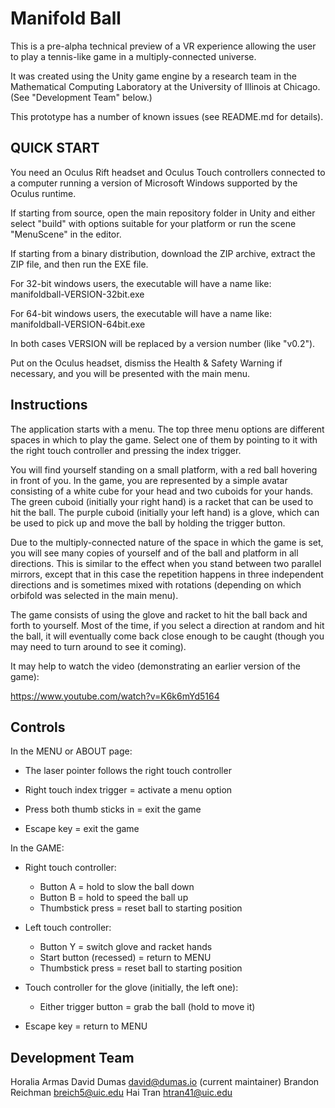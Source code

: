 # Manifold Ball

This is a pre-alpha technical preview of a VR experience allowing the
user to play a tennis-like game in a multiply-connected universe.

It was created using the Unity game engine by a research team in the
Mathematical Computing Laboratory at the University of Illinois at
Chicago.  (See "Development Team" below.)

This prototype has a number of known issues (see README.md for
details).

## QUICK START

You need an Oculus Rift headset and Oculus Touch controllers connected
to a computer running a version of Microsoft Windows supported by the
Oculus runtime.

If starting from source, open the main repository folder in Unity and
either select "build" with options suitable for your platform or run
the scene "MenuScene" in the editor.

If starting from a binary distribution, download the ZIP archive,
extract the ZIP file, and then run the EXE file.

For 32-bit windows users, the executable will have a name like:
  manifoldball-VERSION-32bit.exe

For 64-bit windows users, the executable will have a name like:
  manifoldball-VERSION-64bit.exe

In both cases VERSION will be replaced by a version number (like
"v0.2").

Put on the Oculus headset, dismiss the Health & Safety Warning if
necessary, and you will be presented with the main menu.

## Instructions

The application starts with a menu.  The top three menu options are
different spaces in which to play the game.  Select one of them by
pointing to it with the right touch controller and pressing the index
trigger.

You will find yourself standing on a small platform, with a red ball
hovering in front of you.  In the game, you are represented by a
simple avatar consisting of a white cube for your head and two cuboids
for your hands.  The green cuboid (initially your right hand) is a
racket that can be used to hit the ball.  The purple cuboid (initially
your left hand) is a glove, which can be used to pick up and move the
ball by holding the trigger button.

Due to the multiply-connected nature of the space in which the game is
set, you will see many copies of yourself and of the ball and platform
in all directions.  This is similar to the effect when you stand
between two parallel mirrors, except that in this case the repetition
happens in three independent directions and is sometimes mixed with
rotations (depending on which orbifold was selected in the main menu).

The game consists of using the glove and racket to hit the ball back
and forth to yourself.  Most of the time, if you select a direction at
random and hit the ball, it will eventually come back close enough to
be caught (though you may need to turn around to see it coming).

It may help to watch the video (demonstrating an earlier version of
the game):

https://www.youtube.com/watch?v=K6k6mYd5164


## Controls

In the MENU or ABOUT page:

* The laser pointer follows the right touch controller

* Right touch index trigger = activate a menu option

* Press both thumb sticks in = exit the game

* Escape key = exit the game

In the GAME:

* Right touch controller:
  * Button A = hold to slow the ball down
  * Button B = hold to speed the ball up
  * Thumbstick press = reset ball to starting position

* Left touch controller:
  * Button Y = switch glove and racket hands
  * Start button (recessed) = return to MENU
  * Thumbstick press = reset ball to starting position

* Touch controller for the glove (initially, the left one):
  * Either trigger button = grab the ball (hold to move it)

* Escape key = return to MENU


## Development Team

Horalia Armas
David Dumas <david@dumas.io>  (current maintainer)
Brandon Reichman <breich5@uic.edu>
Hai Tran <htran41@uic.edu>
